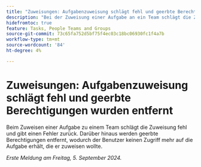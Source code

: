 ```yaml
---
title: "Zuweisungen: Aufgabenzuweisung schlägt fehl und geerbte Berechtigungen wurden entfernt"
description: "Bei der Zuweisung einer Aufgabe an ein Team schlägt die Zuweisung fehl und gibt einen Fehler zurück. Darüber hinaus werden geerbte Berechtigungen entfernt, wodurch der Benutzer keinen Zugriff mehr auf die Aufgabe erhält, die er zuweisen wollte."
hidefromtoc: true
feature: Tasks, People Teams and Groups
source-git-commit: 73c65fa752d5bf75f4ec03c18bc06930fc1f4a7b
workflow-type: tm+mt
source-wordcount: '84'
ht-degree: 4%

---
```


# Zuweisungen: Aufgabenzuweisung schlägt fehl und geerbte Berechtigungen wurden entfernt

Beim Zuweisen einer Aufgabe zu einem Team schlägt die Zuweisung fehl und gibt einen Fehler zurück. Darüber hinaus werden geerbte Berechtigungen entfernt, wodurch der Benutzer keinen Zugriff mehr auf die Aufgabe erhält, die er zuweisen wollte.

_Erste Meldung am Freitag, 5. September 2024._
